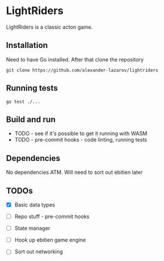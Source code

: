 # LightRiders

LightRiders is a classic acton game.

## Installation

Need to have Go installed. After that clone the repository

```
git clone https://github.com/alexander-lazarov/lightriders
```

## Running tests
```
go test ./...
```

## Build and run

- TODO - see if it's possible to get it running with WASM
- TODO - pre-commit hooks - code linting, running tests

## Dependencies

No dependencies ATM. Will need to sort out ebitien later

## TODOs

- [x] Basic data types
- [ ] Repo stuff - pre-commit hooks
- [ ] State manager
- [ ] Hook up ebitien game engine
- [ ] Sort out networking

